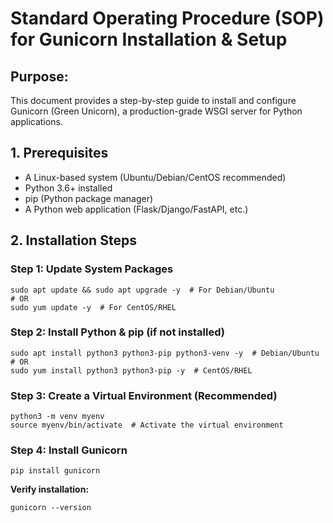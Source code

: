 
<h1>Standard Operating Procedure (SOP) for Gunicorn Installation & Setup</h1>

<h2>Purpose:</h2>
<p>This document provides a step-by-step guide to install and configure Gunicorn (Green Unicorn), a production-grade WSGI server for Python applications.</p>

<h2>1. Prerequisites</h2>
<ul>
  <li>A Linux-based system (Ubuntu/Debian/CentOS recommended)</li>
  <li>Python 3.6+ installed</li>
  <li>pip (Python package manager)</li>
  <li>A Python web application (Flask/Django/FastAPI, etc.)</li>
</ul>

<h2>2. Installation Steps</h2>

<h3>Step 1: Update System Packages</h3>
<pre><code>sudo apt update && sudo apt upgrade -y  # For Debian/Ubuntu
# OR
sudo yum update -y  # For CentOS/RHEL
</code></pre>

<h3>Step 2: Install Python & pip (if not installed)</h3>
<pre><code>sudo apt install python3 python3-pip python3-venv -y  # Debian/Ubuntu
# OR
sudo yum install python3 python3-pip -y  # CentOS/RHEL
</code></pre>

<h3>Step 3: Create a Virtual Environment (Recommended)</h3>
<pre><code>python3 -m venv myenv
source myenv/bin/activate  # Activate the virtual environment
</code></pre>

<h3>Step 4: Install Gunicorn</h3>
<pre><code>pip install gunicorn
</code></pre>

<p><strong>Verify installation:</strong></p>
<pre><code>gunicorn --version
</code></pre>
